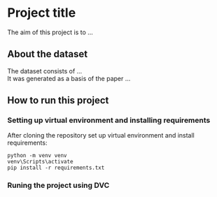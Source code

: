 # Project title

The aim of this project is to ...

## About the dataset

The dataset consists of ...\
It was generated as a basis of the paper ...

## How to run this project

### Setting up virtual environment and installing requirements

After cloning the repository set up virtual environment and install requirements:

```
python -m venv venv 
venv\Scripts\activate
pip install -r requirements.txt
```

### Runing the project using DVC

